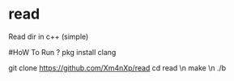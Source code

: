 # read
Read dir in c++ (simple)

#HoW To Run ?
pkg install clang

git clone https://github.com/Xm4nXp/read
 cd read \n
 make \n
 ./b
